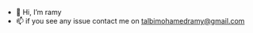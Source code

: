 - 👋 Hi, I’m ramy
- 📫 if you see any issue contact me on talbimohamedramy@gmail.com
<!---
ramy222008/ramy222008 is a ✨ special ✨ repository because its `README.md` (this file) appears on your GitHub profile.
You can click the Preview link to take a look at your changes.
--->
